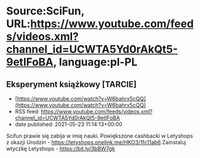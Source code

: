 # Source:SciFun, URL:https://www.youtube.com/feeds/videos.xml?channel_id=UCWTA5Yd0rAkQt5-9etIFoBA, language:pl-PL

## Eksperyment książkowy [TARCIE]
 - [https://www.youtube.com/watch?v=W6bahrx5cQQ](https://www.youtube.com/watch?v=W6bahrx5cQQ)
 - RSS feed: https://www.youtube.com/feeds/videos.xml?channel_id=UCWTA5Yd0rAkQt5-9etIFoBA
 - date published: 2021-05-23 11:14:13+00:00

Scifun prawie się zabija w imię nauki.
Powiększone cashbacki w Letyshops z okazji Urodzin - https://letyshops.onelink.me/HKO3/1fc11ab6
Zainstaluj wtyczkę Letyshops - https://bit.ly/3bBW7gk

